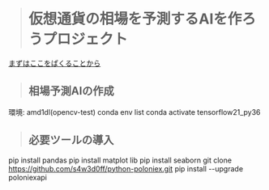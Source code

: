 ># 仮想通貨の相場を予測するAIを作ろうプロジェクト
[まずはここをぱくることから](https://premium.aidemy.net/magazine/entry/2018/08/23/195247)

>## 相場予測AIの作成
環境: amd1dl(opencv-test)
conda env list
conda activate tensorflow21_py36

>## 必要ツールの導入 
pip install pandas
pip install matplot lib
pip install seaborn
git clone https://github.com/s4w3d0ff/python-poloniex.git
pip install --upgrade poloniexapi
